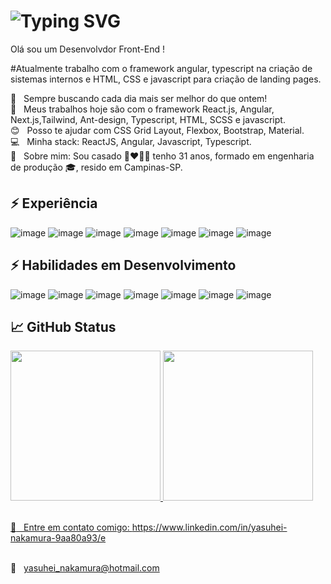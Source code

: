 # ![Typing SVG](https://readme-typing-svg.demolab.com?font=linux&duration=9000&pause=99974&color=4c1d95&width=1000&height=40&lines=______%3CYasuhei_Nakamura_Desenvolvovedor_Front-End/%3E______)
Olá sou um Desenvolvdor Front-End !

#Atualmente trabalho com o framework angular, typescript na criação de sistemas internos e HTML, CSS e javascript para criação de landing pages. 

 :rocket:  &nbsp; Sempre buscando cada dia mais ser melhor do que ontem!
 <br/> :purple_heart: &nbsp; Meus trabalhos hoje são com o framework React.js, Angular, Next.js,Tailwind, Ant-design, Typescript, HTML, SCSS e javascript.
 <br/> :blush: &nbsp; Posso te ajudar com CSS Grid Layout, Flexbox, Bootstrap, Material.
 <br/> :computer: &nbsp; Minha stack: ReactJS, Angular, Javascript, Typescript.
 <br/> 💬  &nbsp; Sobre mim: Sou casado :couplekiss_man_woman: tenho 31 anos, formado em engenharia de produção :mortar_board:,  resido em Campinas-SP. 


## ⚡ Experiência
![image](https://img.shields.io/badge/Node.js-339933?style=for-the-badge&logo=nodedotjs&logoColor=white)
![image](https://img.shields.io/badge/Angular-e52e4d?style=for-the-badge&logo=angular&logoColor=white)
![image](	https://img.shields.io/badge/JavaScript-323330?style=for-the-badge&logo=javascript&logoColor=F7DF1E)
![image](https://img.shields.io/badge/bootstrap-%23563D7C.svg?style=for-the-badge&logo=bootstrap&logoColor=white)
![image](https://img.shields.io/badge/html5-%23E34F26.svg?style=for-the-badge&logo=html5&logoColor=white)
![image](https://img.shields.io/badge/css3-%231572B6.svg?style=for-the-badge&logo=css3&logoColor=white)
![image](https://img.shields.io/badge/GitHub-100000?style=for-the-badge&logo=github&logoColor=white)


## ⚡ Habilidades em Desenvolvimento
![image](https://img.shields.io/badge/Node.js-339933?style=for-the-badge&logo=nodedotjs&logoColor=white)
![image](https://img.shields.io/badge/React-20232A?style=for-the-badge&logo=react&logoColor=61DAFB)
![image](	https://img.shields.io/badge/JavaScript-323330?style=for-the-badge&logo=javascript&logoColor=F7DF1E)
![image](https://img.shields.io/badge/html5-%23E34F26.svg?style=for-the-badge&logo=html5&logoColor=white)
![image](https://img.shields.io/badge/css3-%231572B6.svg?style=for-the-badge&logo=css3&logoColor=white)
![image](https://img.shields.io/badge/Figma-F24E1E?style=for-the-badge&logo=figma&logoColor=white)
![image](https://img.shields.io/badge/Angular-e52e4d?style=for-the-badge&logo=angular&logoColor=white)



## 📈 GitHub Status 
<div >
  <a href="https://github.com/yasuhei">
  <img height="240em" src="https://github-readme-stats.vercel.app/api?username=yasuhei&show_icons=true&&theme=aura&count_private=true"/>
  <img height="240em" src="https://github-readme-stats.vercel.app/api/top-langs/?username=yasuhei&layout=compact&langs_count=7&theme=aura"/>
</div>


 <br/> :email: &nbsp; Entre em contato comigo: https://www.linkedin.com/in/yasuhei-nakamura-9aa80a93/e





 <br/> :email: &nbsp; yasuhei_nakamura@hotmail.com

